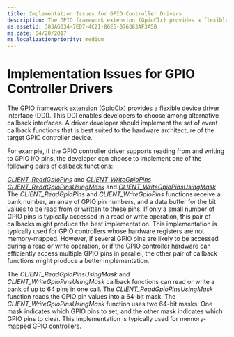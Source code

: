 ```yaml
---
title: Implementation Issues for GPIO Controller Drivers
description: The GPIO framework extension (GpioClx) provides a flexible device driver interface (DDI).
ms.assetid: 303A6034-7ED7-4C21-86E5-076383AF3A5B
ms.date: 04/20/2017
ms.localizationpriority: medium
---
```


# Implementation Issues for GPIO Controller Drivers


The GPIO framework extension (GpioClx) provides a flexible device driver interface (DDI). This DDI enables developers to choose among alternative callback interfaces. A driver developer should implement the set of event callback functions that is best suited to the hardware architecture of the target GPIO controller device.

For example, if the GPIO controller driver supports reading from and writing to GPIO I/O pins, the developer can choose to implement one of the following pairs of callback functions:

[*CLIENT\_ReadGpioPins*](https://msdn.microsoft.com/library/windows/hardware/hh439404) and [*CLIENT\_WriteGpioPins*](https://msdn.microsoft.com/library/windows/hardware/hh439439)
[*CLIENT\_ReadGpioPinsUsingMask*](https://msdn.microsoft.com/library/windows/hardware/hh439406) and [*CLIENT\_WriteGpioPinsUsingMask*](https://msdn.microsoft.com/library/windows/hardware/hh439445)
The *CLIENT\_ReadGpioPins* and *CLIENT\_WriteGpioPins* functions receive a bank number, an array of GPIO pin numbers, and a data buffer for the bit values to be read from or written to these pins. If only a small number of GPIO pins is typically accessed in a read or write operation, this pair of callbacks might produce the best implementation. This implementation is typically used for GPIO controllers whose hardware registers are not memory-mapped. However, if several GPIO pins are likely to be accessed during a read or write operation, or if the GPIO controller hardware can efficiently access multiple GPIO pins in parallel, the other pair of callback functions might produce a better implementation.

The *CLIENT\_ReadGpioPinsUsingMask* and *CLIENT\_WriteGpioPinsUsingMask* callback functions can read or write a bank of up to 64 pins in one call. The *CLIENT\_ReadGpioPinsUsingMask* function reads the GPIO pin values into a 64-bit mask. The *CLIENT\_WriteGpioPinsUsingMask* function uses two 64-bit masks. One mask indicates which GPIO pins to set, and the other mask indicates which GPIO pins to clear. This implementation is typically used for memory-mapped GPIO controllers.

 

 




